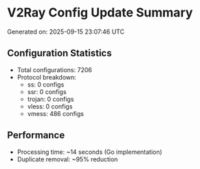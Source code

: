 # V2Ray Config Update Summary
Generated on: 2025-09-15 23:07:46 UTC

## Configuration Statistics
- Total configurations: 7206
- Protocol breakdown:
  - ss: 0 configs
  - ssr: 0 configs
  - trojan: 0 configs
  - vless: 0 configs
  - vmess: 486 configs

## Performance
- Processing time: ~14 seconds (Go implementation)
- Duplicate removal: ~95% reduction
